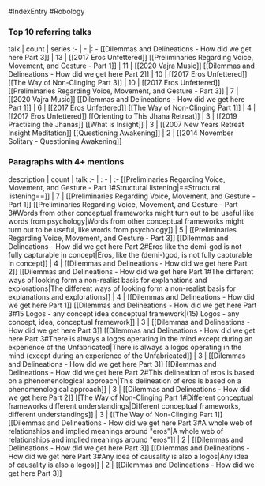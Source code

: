 #IndexEntry #Robology

### Top 10 referring talks
talk | count | series
:- | - |: -
[[Dilemmas and Delineations - How did we get here Part 3]] | 13 | [[2017 Eros Unfettered]]
[[Preliminaries Regarding Voice, Movement, and Gesture - Part 1]] | 11 | [[2020 Vajra Music]]
[[Dilemmas and Delineations - How did we get here Part 2]] | 10 | [[2017 Eros Unfettered]]
[[The Way of Non-Clinging Part 3]] | 10 | [[2017 Eros Unfettered]]
[[Preliminaries Regarding Voice, Movement, and Gesture - Part 3]] | 7 | [[2020 Vajra Music]]
[[Dilemmas and Delineations - How did we get here Part 1]] | 6 | [[2017 Eros Unfettered]]
[[The Way of Non-Clinging Part 1]] | 4 | [[2017 Eros Unfettered]]
[[Orienting to This Jhana Retreat]] | 3 | [[2019 Practising the Jhanas]]
[[What is Insight]] | 3 | [[2007 New Years Retreat Insight Meditation]]
[[Questioning Awakening]] | 2 | [[2014 November Solitary - Questioning Awakening]]

### Paragraphs with 4+ mentions
description | count | talk
:- | : - | :-
[[Preliminaries Regarding Voice, Movement, and Gesture - Part 1#Structural listening\|==Structural listening==]] | 7 | [[Preliminaries Regarding Voice, Movement, and Gesture - Part 1]]
[[Preliminaries Regarding Voice, Movement, and Gesture - Part 3#Words from other conceptual frameworks might turn out to be useful like words from psychology\|Words from other conceptual frameworks might turn out to be useful, like words from psychology]] | 5 | [[Preliminaries Regarding Voice, Movement, and Gesture - Part 3]]
[[Dilemmas and Delineations - How did we get here Part 2#Eros like the demi-god is not fully capturable in concept\|Eros, like the (demi-)god, is not fully capturable in concept]] | 4 | [[Dilemmas and Delineations - How did we get here Part 2]]
[[Dilemmas and Delineations - How did we get here Part 1#The different ways of looking form a non-realist basis for explanations and explorations\|The different ways of looking form a non-realist basis for explanations and explorations]] | 4 | [[Dilemmas and Delineations - How did we get here Part 1]]
[[Dilemmas and Delineations - How did we get here Part 3#15 Logos - any concept idea conceptual framework\|(15) Logos - any concept, idea, conceptual framework]] | 3 | [[Dilemmas and Delineations - How did we get here Part 3]]
[[Dilemmas and Delineations - How did we get here Part 3#There is always a logos operating in the mind except during an experience of the Unfabricated\|There is always a logos operating in the mind (except during an experience of the Unfabricated]] | 3 | [[Dilemmas and Delineations - How did we get here Part 3]]
[[Dilemmas and Delineations - How did we get here Part 2#This delineation of eros is based on a phenomenological approach\|This delineation of eros is based on a phenomenological approach]] | 3 | [[Dilemmas and Delineations - How did we get here Part 2]]
[[The Way of Non-Clinging Part 1#Different conceptual frameworks different understandings\|Different conceptual frameworks, different understandings]] | 3 | [[The Way of Non-Clinging Part 1]]
[[Dilemmas and Delineations - How did we get here Part 3#A whole web of relationships and implied meanings around "eros"\|A whole web of relationships and implied meanings around "eros"]] | 2 | [[Dilemmas and Delineations - How did we get here Part 3]]
[[Dilemmas and Delineations - How did we get here Part 3#Any idea of causality is also a logos\|Any idea of causality is also a logos]] | 2 | [[Dilemmas and Delineations - How did we get here Part 3]]

